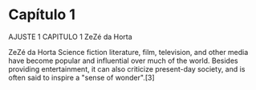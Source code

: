 # Capítulo 1

AJUSTE 1 CAPITULO 1
ZeZé da Horta



ZeZé da Horta
Science fiction literature, film, television, and other media have 
become popular and influential over much of the world. 
Besides providing entertainment, it can also criticize present-day society,
 and is often said to inspire a "sense of wonder".[3]

